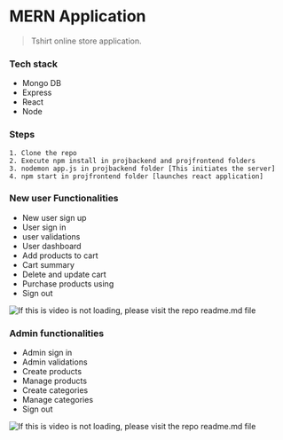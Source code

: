# MERN Application
> Tshirt online store application.

### Tech stack
* Mongo DB
* Express 
* React
* Node

### Steps
```
1. Clone the repo
2. Execute npm install in projbackend and projfrontend folders
3. nodemon app.js in projbackend folder [This initiates the server]  
4. npm start in projfrontend folder [launches react application]
```


### New user Functionalities
* New user sign up
* User sign in
* user validations
* User dashboard
* Add products to cart 
* Cart summary
* Delete and update cart
* Purchase products using
* Sign out

![If this is video is not loading, please visit the repo readme.md file](videos/tshirt_newuser.gif)

### Admin functionalities
* Admin sign in 
* Admin validations
* Create products
* Manage products
* Create categories
* Manage categories
* Sign out

![If this is video is not loading, please visit the repo readme.md file](videos/tshirt_admin.gif)

